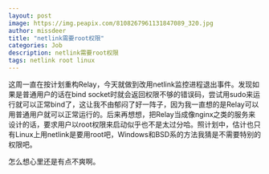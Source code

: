 ```yaml
---
layout: post
image: https://img.peapix.com/8108267961131847089_320.jpg
author: missdeer
title: "netlink需要root权限"
categories: Job
description: netlink需要root权限
tags: netlink root linux
---
```

这周一直在按计划重构Relay，今天就做到改用netlink监控进程退出事件。发现如果是普通用户的话在bind socket时就会返回权限不够的错误码，尝试用sudo来运行就可以正常bind了，这让我不由郁闷了好一阵子，因为我一直想的是Relay可以用普通用户就可以正常运行的。后来再想想，把Relay当成像nginx之类的服务来设计的话，要求用户以root权限来启动似乎也不是太过分哈。照计划中，估计也只有Linux上用netlink是要用root吧，Windows和BSD系的方法我猜是不需要特别的权限吧。

怎么想心里还是有点不爽啊。
